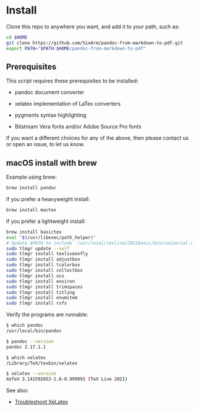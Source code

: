 # Install

Clone this repo to anywhere you want, and add it to your path, such as:

```sh
cd $HOME
git clone https://github.com/SixArm/pandoc-from-markdown-to-pdf.git
export PATH="$PATH:$HOME/pandoc-from-markdown-to-pdf"
```


## Prerequisites

This script requires these prerequisites to be installed:

* pandoc document converter

* xelatex implementation of LaTex converters

* pygments syntax highlighting

* Bitstream Vera fonts and/or Adobe Source Pro fonts
  
If you want a different choices for any of the above,
then please contact us or open an issue, to let us know.


## macOS install with brew

Example using brew:

```sh
brew install pandoc
```

If you prefer a heavyweight install:

```sh
brew install mactex
```

If you prefer a lightweight install:

```sh
brew install basictex
eval "$(/usr/libexec/path_helper)"
# Update $PATH to include `/usr/local/texlive/2022basic/bin/universal-darwin`
sudo tlmgr update --self
sudo tlmgr install texliveonfly
sudo tlmgr install adjustbox
sudo tlmgr install tcolorbox
sudo tlmgr install collectbox
sudo tlmgr install ucs
sudo tlmgr install environ
sudo tlmgr install trimspaces
sudo tlmgr install titling
sudo tlmgr install enumitem
sudo tlmgr install rsfs
```

Verify the programs are runnable:

```sh
$ which pandoc
/usr/local/bin/pandoc

$ pandoc --version
pandoc 2.17.1.1

$ which xelatex
/Library/TeX/texbin/xelatex

$ xelatex --version
XeTeX 3.141592653-2.6-0.999993 (TeX Live 2021)
```

See also:

* [Troubleshoot XeLatex](troubleshoot-xelatex.md)
  